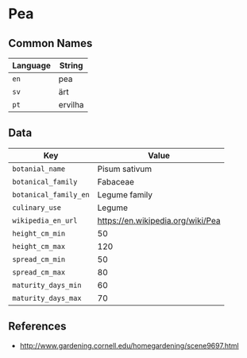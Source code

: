 # Pea

## Common Names

Language|String
-|-
`en`|pea
`sv`|ärt
`pt`|ervilha


## Data

Key|Value
-|-
`botanial_name`|Pisum sativum
`botanical_family`|Fabaceae
`botanical_family_en`|Legume family
`culinary_use`|Legume
`wikipedia_en_url`|https://en.wikipedia.org/wiki/Pea
`height_cm_min`|50
`height_cm_max`|120
`spread_cm_min`|50
`spread_cm_max`|80
`maturity_days_min`|60
`maturity_days_max`|70


## References

* http://www.gardening.cornell.edu/homegardening/scene9697.html
